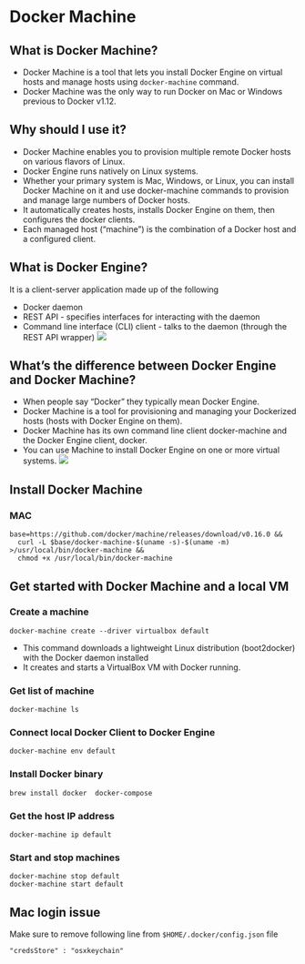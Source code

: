 # Docker Machine
## What is Docker Machine?
- Docker Machine is a tool that lets you install Docker Engine on virtual hosts and manage hosts using `docker-machine` command.
- Docker Machine was the only way to run Docker on Mac or Windows previous to Docker v1.12. 
## Why should I use it?
- Docker Machine enables you to provision multiple remote Docker hosts on various flavors of Linux.
- Docker Engine runs natively on Linux systems.
- Whether your primary system is Mac, Windows, or Linux, you can install Docker Machine on it and use docker-machine commands to provision and manage large numbers of Docker hosts. 
-  It automatically creates hosts, installs Docker Engine on them, then configures the docker clients.
- Each managed host (“machine”) is the combination of a Docker host and a configured client.
## What is Docker Engine?
It is a client-server application made up of the following
- Docker daemon
- REST API - specifies interfaces for interacting with the daemon
- Command line interface (CLI) client - talks to the daemon (through the REST API wrapper)
![](https://docs.docker.com/machine/img/engine.png)
## What’s the difference between Docker Engine and Docker Machine?
- When people say “Docker” they typically mean Docker Engine.
- Docker Machine is a tool for provisioning and managing your Dockerized hosts (hosts with Docker Engine on them).
- Docker Machine has its own command line client docker-machine and the Docker Engine client, docker.
- You can use Machine to install Docker Engine on one or more virtual systems. 
![](https://docs.docker.com/machine/img/machine.png)
## Install Docker Machine
### MAC
```
base=https://github.com/docker/machine/releases/download/v0.16.0 &&
  curl -L $base/docker-machine-$(uname -s)-$(uname -m) >/usr/local/bin/docker-machine &&
  chmod +x /usr/local/bin/docker-machine
```
## Get started with Docker Machine and a local VM
### Create a machine
```
docker-machine create --driver virtualbox default
```
- This command downloads a lightweight Linux distribution (boot2docker) with the Docker daemon installed
- It creates and starts a VirtualBox VM with Docker running.
### Get list of machine
```
docker-machine ls
```
### Connect local Docker Client to Docker Engine
```
docker-machine env default
```
### Install Docker binary
```
brew install docker  docker-compose
```
### Get the host IP address
```
docker-machine ip default
```
### Start and stop machines
```
docker-machine stop default
docker-machine start default
```
## Mac login issue
Make sure to remove following line from `$HOME/.docker/config.json` file
```
"credsStore" : "osxkeychain"
```

